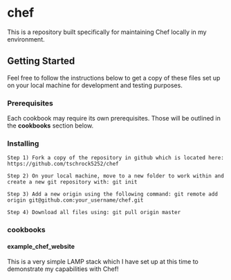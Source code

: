# chef

This is a repository built specifically for maintaining Chef locally in my environment. 

## Getting Started

Feel free to follow the instructions below to get a copy of these files set up on your local machine for development and testing purposes.

### Prerequisites

Each cookbook may require its own prerequisites. Those will be outlined in the **cookbooks** section below.

### Installing

```
Step 1) Fork a copy of the repository in github which is located here: https://github.com/tschrock5252/chef

Step 2) On your local machine, move to a new folder to work within and create a new git repository with: git init

Step 3) Add a new origin using the following command: git remote add origin git@github.com:your_username/chef.git

Step 4) Download all files using: git pull origin master
```

### cookbooks

#### example_chef_website

This is a very simple LAMP stack which I have set up at this time to demonstrate my capabilities with Chef!
